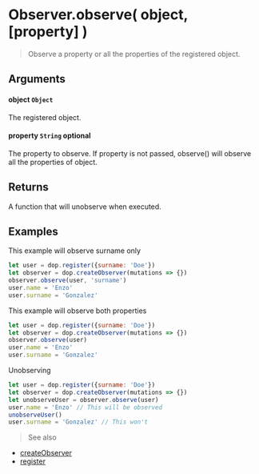 # Observer.observe( object, [property]  )

> Observe a property or all the properties of the registered object.


## Arguments

#### object `Object`
The registered object.

#### property `String` optional
The property to observe. If property is not passed, observe() will observe all the properties of object.

## Returns

A function that will unobserve when executed.





## Examples

This example will observe surname only

```js
let user = dop.register({surname: 'Doe'})
let observer = dop.createObserver(mutations => {})
observer.observe(user, 'surname')
user.name = 'Enzo'
user.surname = 'Gonzalez'
```

This example will observe both properties

```js
let user = dop.register({surname: 'Doe'})
let observer = dop.createObserver(mutations => {})
observer.observe(user)
user.name = 'Enzo'
user.surname = 'Gonzalez'
```


Unobserving

```js
let user = dop.register({surname: 'Doe'})
let observer = dop.createObserver(mutations => {})
let unobserveUser = observer.observe(user)
user.name = 'Enzo' // This will be observed
unobserveUser()
user.surname = 'Gonzalez' // This won't
```


> See also
- [createObserver](/api/javascript/createObserver)
- [register](/api/javascript/register)
